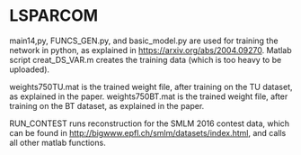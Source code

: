 # LSPARCOM

main14,py, FUNCS_GEN.py, and basic_model.py are used for training the network in python, as explained in https://arxiv.org/abs/2004.09270.
Matlab script creat_DS_VAR.m creates the training data (which is too heavy to be uploaded). 

weights750TU.mat is the trained weight file, after training on the TU dataset, as explained in the paper.
weights750BT.mat is the trained weight file, after training on the BT dataset, as explained in the paper.

RUN_CONTEST runs reconstruction for the SMLM 2016 contest data, which can be found in http://bigwww.epfl.ch/smlm/datasets/index.html, and calls all other matlab functions.
